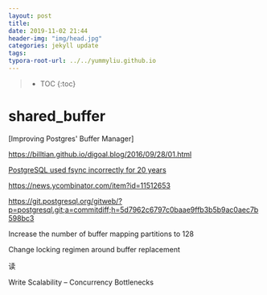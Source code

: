 ```yaml
---
layout: post
title: 
date: 2019-11-02 21:44
header-img: "img/head.jpg"
categories: jekyll update
tags:
typora-root-url: ../../yummyliu.github.io
---
```

> * TOC
{:toc}



# shared_buffer







[Improving Postgres' Buffer Manager]





https://billtian.github.io/digoal.blog/2016/09/28/01.html



[PostgreSQL used fsync incorrectly for 20 years](https://fosdem.org/2019/schedule/event/postgresql_fsync/)





https://news.ycombinator.com/item?id=11512653





https://git.postgresql.org/gitweb/?p=postgresql.git;a=commitdiff;h=5d7962c6797c0baae9ffb3b5b9ac0aec7b598bc3



Increase the number of buffer mapping partitions to 128



Change locking regimen around buffer replacement



读

Write Scalability – Concurrency Bottlenecks